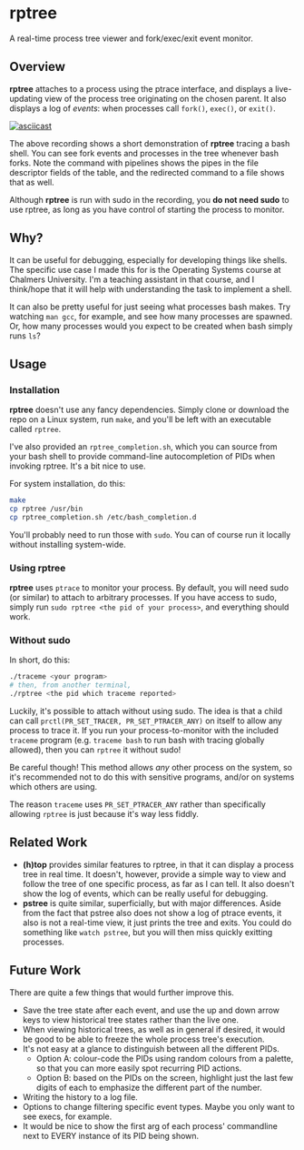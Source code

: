 # rptree

A real-time process tree viewer and fork/exec/exit event monitor.

## Overview

**rptree** attaches to a process using the ptrace interface, and displays a live-updating view of the process tree originating on the chosen parent. It also displays a log of _events_: when processes call `fork()`, `exec()`, or `exit()`.

[![asciicast](https://asciinema.org/a/Rf1mGtrqevPuBgTfP6irYPSwb.svg)](https://asciinema.org/a/Rf1mGtrqevPuBgTfP6irYPSwb)

The above recording shows a short demonstration of **rptree** tracing a bash shell. You can see fork events and processes in the tree whenever bash forks. Note the command with pipelines shows the pipes in the file descriptor fields of the table, and the redirected command to a file shows that as well.

Although **rptree** is run with sudo in the recording, you **do not need sudo** to use rptree, as long as you have control of starting the process to monitor.

## Why?

It can be useful for debugging, especially for developing things like shells. The specific use case I made this for is the Operating Systems course at Chalmers University. I'm a teaching assistant in that course, and I think/hope that it will help with understanding the task to implement a shell.

It can also be pretty useful for just seeing what processes bash makes. Try watching `man gcc`, for example, and see how many processes are spawned. Or, how many processes would you expect to be created when bash simply runs `ls`?

## Usage

### Installation

**rptree** doesn't use any fancy dependencies. Simply clone or download the repo on a Linux system, run `make`, and you'll be left with an executable called `rptree`.

I've also provided an `rptree_completion.sh`, which you can source from your bash shell to provide command-line autocompletion of PIDs when invoking rptree. It's a bit nice to use.

For system installation, do this:

```sh
make
cp rptree /usr/bin
cp rptree_completion.sh /etc/bash_completion.d
```

You'll probably need to run those with `sudo`. You can of course run it locally without installing system-wide.

### Using **rptree**

**rptree** uses `ptrace` to monitor your process. By default, you will need sudo (or similar) to attach to arbitrary processes. If you have access to sudo, simply run `sudo rptree <the pid of your process>`, and everything should work.

### Without sudo

In short, do this:

```sh
./traceme <your program>
# then, from another terminal,
./rptree <the pid which traceme reported>
```

Luckily, it's possible to attach without using sudo. The idea is that a child can call `prctl(PR_SET_TRACER, PR_SET_PTRACER_ANY)` on itself to allow any process to trace it. If you run your process-to-monitor with the included `traceme` program (e.g. `traceme bash` to run bash with tracing globally allowed), then you can `rptree` it without sudo!

Be careful though! This method allows _any_ other process on the system, so it's recommended not to do this with sensitive programs, and/or on systems which others are using.

The reason `traceme` uses `PR_SET_PTRACER_ANY` rather than specifically allowing `rptree` is just because it's way less fiddly.

## Related Work

 - **(h)top** provides similar features to rptree, in that it can display a process tree in real time. It doesn't, however, provide a simple way to view and follow the tree of one specific process, as far as I can tell. It also doesn't show the log of events, which can be really useful for debugging.
 - **pstree** is quite similar, superficially, but with major differences. Aside from the fact that pstree also does not show a log of ptrace events, it also is not a real-time view, it just prints the tree and exits. You could do something like `watch pstree`, but you will then miss quickly exitting processes.

## Future Work

There are quite a few things that would further improve this.

 - Save the tree state after each event, and use the up and down arrow keys to view historical tree states rather than the live one.
 - When viewing historical trees, as well as in general if desired, it would be good to be able to freeze the whole process tree's execution.
 - It's not easy at a glance to distinguish between all the different PIDs.
   - Option A: colour-code the PIDs using random colours from a palette, so that you can more easily spot recurring PID actions.
   - Option B: based on the PIDs on the screen, highlight just the last few digits of each to emphasize the different part of the number.
 - Writing the history to a log file.
 - Options to change filtering specific event types. Maybe you only want to see execs, for example.
 - It would be nice to show the first arg of each process' commandline next to EVERY instance of its PID being shown.
